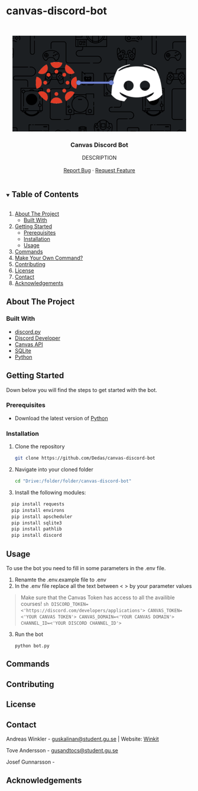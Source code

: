 # canvas-discord-bot

<br />
<p align="center">
  <a href="https://github.com/Dedas/canvas-discord-bot">
    <img src="images/DiscordCanvasLogo.PNG" width="470" height="258">
  </a>

  <h3 align="center">Canvas Discord Bot</h3>

  <p align="center">
    DESCRIPTION
    <br />
    <br />
    <a href="https://github.com/Dedas/canvas-discord-bot/issues">Report Bug</a>
    ·
    <a href="https://github.com/Dedas/canvas-discord-bot/issues">Request Feature</a>
  </p>
</p>
<!-- PROJECT LOGO -->

<!-- TABLE OF CONTENTS -->
<details open="open">
  <summary><h2 style="display: inline-block">Table of Contents</h2></summary>
  <ol>
    <li>
      <a href="#about-the-project">About The Project</a>
      <ul>
        <li><a href="#built-with">Built With</a></li>
      </ul>
    </li>
    <li>
      <a href="#getting-started">Getting Started</a>
      <ul>
        <li><a href="#prerequisites">Prerequisites</a></li>
        <li><a href="#installation">Installation</a></li>
        <li><a href="#usage">Usage</a></li>
      </ul>
    </li>
    <li><a href="#commands">Commands</a></li>
    <li><a href="#make-your-own-command">Make Your Own Command?</a></li>
    <li><a href="#contributing">Contributing</a></li>
    <li><a href="#license">License</a></li>
    <li><a href="#contact">Contact</a></li>
    <li><a href="#acknowledgements">Acknowledgements</a></li>
  </ol>
</details>

<!-- ABOUT THE PROJECT -->
## About The Project

### Built With

* [discord.py](https://discordpy.readthedocs.io/en/latest/index.html)
* [Discord Developer](https://discord.com/developers/applications)
* [Canvas API](https://canvas.instructure.com/doc/api/)
* [SQLite](https://www.sqlite.org/index.html)
* [Python](https://www.python.org/)

<!-- GETTING STARTED -->
## Getting Started

Down below you will find the steps to get started with the bot.

### Prerequisites

* Download the latest version of [Python](https://www.python.org/)

### Installation
1. Clone the repository
   ```sh
   git clone https://github.com/Dedas/canvas-discord-bot
   ```
2. Navigate into your cloned folder
   ```sh
   cd "Drive:/folder/folder/canvas-discord-bot"
   ```
3. Install the following modules:
```sh
  pip install requests
  pip install environs
  pip install apscheduler
  pip install sqlite3
  pip install pathlib
  pip install discord
  ```
<!-- USAGE EXAMPLES -->
## Usage

To use the bot you need to fill in some parameters in the .env file.

1. Renamte the .env.example file to .env
2. In the .env file replace all the text between < > by your parameter values </br>
> Make sure that the Canvas Token has access to all the availible courses!
    ```sh
    DISCORD_TOKEN=<'https://discord.com/developers/applications'>
    CANVAS_TOKEN=<'YOUR CANVAS TOKEN'>
    CANVAS_DOMAIN=<'YOUR CANVAS DOMAIN'>
    CHANNEL_ID=<'YOUR DISCORD CHANNEL_ID'>
    ```
3. Run the bot
    ```
    python bot.py
<!-- COMMANDS -->
## Commands

<!-- CONTRIBUTING -->
## Contributing

<!-- LICENSE -->
## License

<!-- CONTACT -->
## Contact

Andreas Winkler - guskalinan@student.gu.se | Website: [Winkit](https://winkit.se)

Tove Andersson - gusandtocs@student.gu.se

Josef Gunnarsson -

<!-- ACKNOWLEDGEMENTS -->
## Acknowledgements
